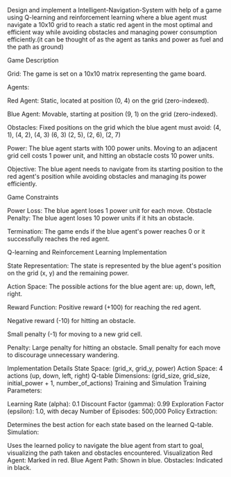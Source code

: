 Design and implement a Intelligent-Navigation-System with help of a game using Q-learning and reinforcement learning where a blue agent must navigate a 10x10 grid to reach a static red agent in the most optimal and efficient way while avoiding obstacles and managing power consumption efficiently.(it can be thought of as the agent as tanks and power as fuel and the path as ground)

Game Description

Grid: The game is set on a 10x10 matrix representing the game board.

Agents:

Red Agent: Static, located at position (0, 4) on the grid (zero-indexed).

Blue Agent: Movable, starting at position (9, 1) on the grid (zero-indexed).

Obstacles: Fixed positions on the grid which the blue agent must avoid:
(4, 1), (4, 2), (4, 3)
(6, 3)
(2, 5), (2, 6), (2, 7)

Power: The blue agent starts with 100 power units. Moving to an adjacent grid cell costs 1 power unit, and hitting an obstacle costs 10 power units.

Objective: The blue agent needs to navigate from its starting position to the red agent's position while avoiding obstacles and managing its power efficiently.

Game Constraints

Power Loss: The blue agent loses 1 power unit for each move.
Obstacle Penalty: The blue agent loses 10 power units if it hits an obstacle.

Termination: The game ends if the blue agent's power reaches 0 or it successfully reaches the red agent.

Q-learning and Reinforcement Learning Implementation

State Representation:
The state is represented by the blue agent's position on the grid (x, y) and the remaining power.

Action Space:
The possible actions for the blue agent are: up, down, left, right.

Reward Function:
Positive reward (+100) for reaching the red agent.

Negative reward (-10) for hitting an obstacle.

Small penalty (-1) for moving to a new grid cell.

Penalty:
Large penalty for hitting an obstacle.
Small penalty for each move to discourage unnecessary wandering.

Implementation Details
State Space: (grid_x, grid_y, power)
Action Space: 4 actions (up, down, left, right)
Q-table Dimensions: (grid_size, grid_size, initial_power + 1, number_of_actions)
Training and Simulation
Training Parameters:

Learning Rate (alpha): 0.1
Discount Factor (gamma): 0.99
Exploration Factor (epsilon): 1.0, with decay
Number of Episodes: 500,000
Policy Extraction:

Determines the best action for each state based on the learned Q-table.
Simulation:

Uses the learned policy to navigate the blue agent from start to goal, visualizing the path taken and obstacles encountered.
Visualization
Red Agent: Marked in red.
Blue Agent Path: Shown in blue.
Obstacles: Indicated in black.

